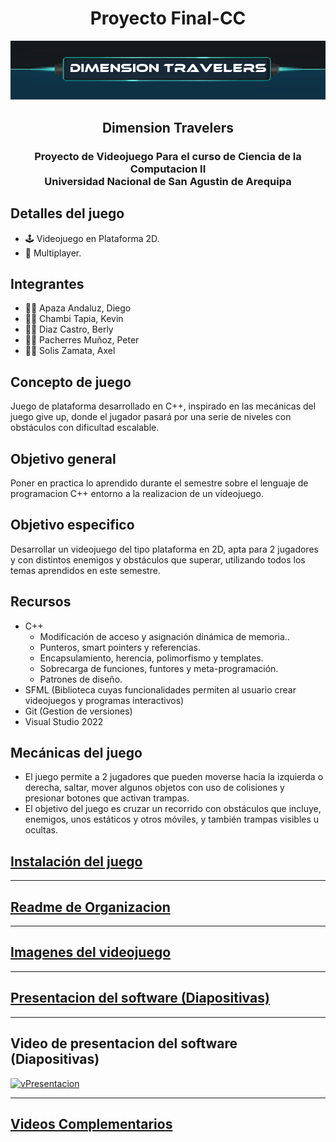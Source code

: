 # <h1 align="center">Proyecto Final-CC</h1>
![DimensionTravelers](https://github.com/JoelDiaz0/Proyecto-CCII/blob/master/docs/imagenes/logo.png)
<h2 align="center"> Dimension Travelers</h2>
<h3 align="center">Proyecto de Videojuego
Para el curso de Ciencia de la Computacion II
</br> Universidad Nacional de San Agustin de Arequipa </h3>

## Detalles del juego
- 🕹 Videojuego en Plataforma 2D.
- 👥 Multiplayer.

## Integrantes
- 👨‍💻 Apaza Andaluz, Diego 
- 👨‍💻 Chambi Tapia, Kevin
- 👨‍💻 Diaz Castro, Berly
- 👨‍💻 Pacherres Muñoz, Peter
- 👨‍💻 Solis Zamata, Axel

## Concepto de juego
Juego de plataforma desarrollado en C++, inspirado en las mecánicas del juego give up, donde el jugador pasará por una serie de niveles con obstáculos con dificultad escalable.

## Objetivo general
Poner en practica lo aprendido durante el semestre sobre el lenguaje de programacion C++ entorno a la realizacion de un videojuego.

## Objetivo especifico
Desarrollar un videojuego del tipo plataforma en 2D, apta para 2 jugadores y con distintos enemigos y obstáculos que superar, utilizando todos los temas aprendidos en este semestre.

## Recursos
- C++ 
  - Modificación de acceso y asignación dinámica de memoria..
  - Punteros, smart pointers y referencias.
  - Encapsulamiento, herencia, polimorfismo y templates.
  - Sobrecarga de funciones, funtores y meta-programación.
  - Patrones de diseño.   
- SFML (Biblioteca cuyas funcionalidades permiten al usuario crear videojuegos y programas interactivos)
- Git (Gestion de versiones)
- Visual Studio 2022

## Mecánicas del juego
- El juego permite a 2 jugadores que pueden moverse hacia la izquierda o derecha, saltar, mover algunos objetos con uso de colisiones y presionar botones que activan trampas.
- El objetivo del juego es cruzar un recorrido con obstáculos que incluye, enemigos, unos estáticos y otros móviles, y también trampas visibles u ocultas.

## [Instalación del juego](https://github.com/JoelDiaz0/Proyecto-CCII/blob/master/docs/markdown/Instalacion.md)
---
## [Readme de Organizacion](https://github.com/JoelDiaz0/Proyecto-CCII/blob/master/docs/markdown/ReadmeDeOrganizacion.md)
---
## [Imagenes del videojuego](https://github.com/JoelDiaz0/Proyecto-CCII/blob/master/docs/markdown/ImagenesVideojuego.md)
---
## [Presentacion del software (Diapositivas)](https://github.com/JoelDiaz0/Proyecto-CCII/blob/master/Presentaci%C3%B3nSoftwareCC2_DimensionTravelers.pdf)
___

## Video de presentacion del software (Diapositivas)

[![vPresentacion](https://img.youtube.com/vi/r6VaFAxkAik/0.jpg)](https://www.youtube.com/watch?v=r6VaFAxkAik)

___
## [Videos Complementarios](https://github.com/JoelDiaz0/Proyecto-CCII/blob/master/docs/markdown/VideosComplementarios.md)





 
